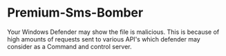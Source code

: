 # Premium-Sms-Bomber
 
Your Windows Defender may show the file is malicious. This is because of high amounts of requests sent to various API's which defender may consider as a Command and control server.

